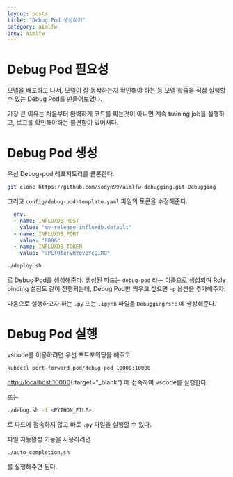 ```yaml
---
layout: posts
title: "Debug Pod 생성하기"
category: aimlfw
prev: aimlfw
---
```


# Debug Pod 필요성

모델을 배포하고 나서, 모델이 잘 동작하는지 확인해야 하는 등 모델 학습을 직접 실행할 수 있는 Debug Pod를 만들어보았다.

가장 큰 이유는 처음부터 완벽하게 코드를 짜는것이 아니면 계속 training job을 실행하고, 로그를 확인해야하는 불편함이 있어서다.

# Debug Pod 생성

우선 Debug-pod 레포지토리를 클론한다.

```bash
git clone https://github.com/sodyn99/aimlfw-debugging.git Debugging
```

그리고 `config/debug-pod-template.yaml` 파일의 토큰을 수정해준다.

```yaml
  env:
  - name: INFLUXDB_HOST
    value: "my-release-influxdb.default"
  - name: INFLUXDB_PORT
    value: "8086"
  - name: INFLUXDB_TOKEN
    value: "sPEfOtervRYoveYcQiMO"
```

```bash
./deploy.sh
```

로 Debug Pod를 생성해준다. 생성된 파드는 `debug-pod` 라는 이름으로 생성되며 Role binding 설정도 같이 진행되는데, Debug Pod만 띄우고 싶으면 `-p` 옵션을 추가해주자.

다음으로 실행하고자 하는 `.py` 또는 `.ipynb` 파일을 `Debugging/src` 에 생성해준다.

# Debug Pod 실행

vscode를 이용하려면 우선 포트포워딩을 해주고

```bash
kubectl port-forward pod/debug-pod 10000:10000
```

[http://localhost:10000](http://localhost:10000){:target="_blank"} 에 접속하여 vscode를 실행한다.

또는

```bash
./debug.sh -f <PYTHON_FILE>
```

로 파드에 접속하지 않고 바로 `.py` 파일을 실행할 수 있다.

파일 자동완성 기능을 사용하려면

```bash
./auto_completion.sh
```

를 실행해주면 된다.
